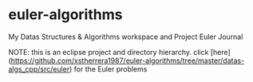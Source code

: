euler-algorithms
================

My Datas Structures & Algorithms workspace and Project Euler Journal

NOTE: this is an eclipse project and directory hierarchy. click 
[here] (https://github.com/xstherrera1987/euler-algorithms/tree/master/datas-algs_cpp/src/euler)
for the Euler problems